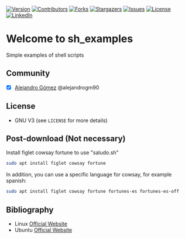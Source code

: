 [version-shield]: https://img.shields.io/badge/version-1.0-blue?style=for-the-badge
[contributors-shield]: https://img.shields.io/github/contributors/alejandrogm90/sh_examples.svg?style=for-the-badge
[forks-shield]: https://img.shields.io/github/forks/alejandrogm90/sh_examples.svg?style=for-the-badge
[stars-shield]: https://img.shields.io/github/stars/alejandrogm90/sh_examples.svg?style=for-the-badge
[issues-shield]: https://img.shields.io/github/issues/alejandrogm90/sh_examples.svg?style=for-the-badge
[license-shield]: https://img.shields.io/github/license/alejandrogm90/sh_examples.svg?style=for-the-badge
[linkedin-shield]: https://img.shields.io/badge/-LinkedIn-black.svg?style=for-the-badge&logo=linkedin&colorB=555

[version-url]: https://github.com/alejandrogm90/sh_examples/
[contributors-url]: https://github.com/alejandrogm90/sh_examples/graphs/contributors
[forks-url]: https://github.com/alejandrogm90/sh_examples/network/members
[stars-url]: https://github.com/alejandrogm90/sh_examples/stargazers
[issues-url]: https://github.com/alejandrogm90/sh_examples/issues
[license-url]: https://github.com/alejandrogm90/sh_examples/blob/master/LICENSE.txt
[linkedin-url]: https://www.linkedin.com/in/alejandro-g-762869129/

[![Version][version-shield]][version-url]
[![Contributors][contributors-shield]][contributors-url]
[![Forks][forks-shield]][forks-url]
[![Stargazers][stars-shield]][stars-url]
[![Issues][issues-shield]][issues-url]
[![License][license-shield]][license-url]
[![LinkedIn][linkedin-shield]][linkedin-url]

# Welcome to sh_examples
Simple examples of shell scripts

## Community
- [x] [Alejandro Gómez](https://github.com/alejandrogm90) @alejandrogm90

## License 
* GNU V3 (see `LICENSE` for more details)

## Post-download (Not necessary)
Install figlet cowsay fortune to use "saludo.sh"
```sh
sudo apt install figlet cowsay fortune
```
In addition, you can use a specific language for cowsay, for example spanish:
```sh
sudo apt install figlet cowsay fortune fortunes-es fortunes-es-off
```

## Bibliography ##
- Linux [Official Website](https://www.linux.org/)
- Ubuntu [Official Website](https://ubuntu.com/)
